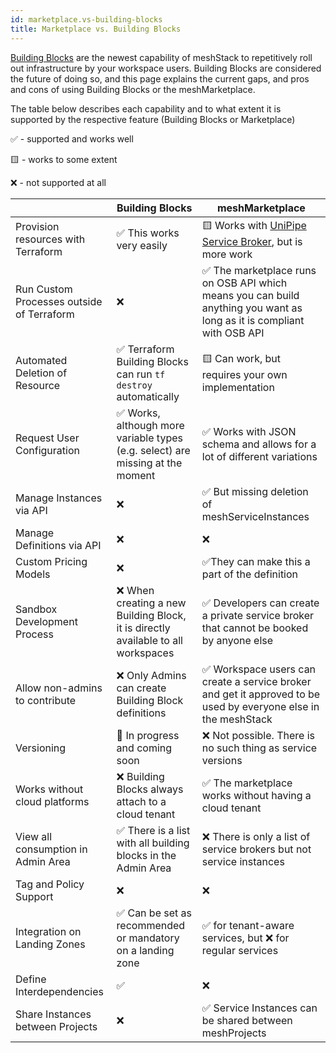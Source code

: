 ```yaml
---
id: marketplace.vs-building-blocks
title: Marketplace vs. Building Blocks
---
```


[Building Blocks](administration.building-blocks.md) are the newest capability of meshStack to repetitively roll out infrastructure
by your workspace users. Building Blocks are considered the future of doing so, and this page explains the current gaps, and
pros and cons of using Building Blocks or the meshMarketplace.

The table below describes each capability and to what extent it is supported by the respective feature (Building Blocks or Marketplace)

✅ - supported and works well

🟨 - works to some extent

❌ - not supported at all

|                                           | Building Blocks                                                                  | meshMarketplace                                                                                                       |
|-------------------------------------------|----------------------------------------------------------------------------------|-----------------------------------------------------------------------------------------------------------------------|
| Provision resources with Terraform        | ✅ This works very easily                                                         | 🟨 Works with [UniPipe Service Broker](https://github.com/meshcloud/unipipe-service-broker), but is more work         |
| Run Custom Processes outside of Terraform | ❌                                                                                | ✅ The marketplace runs on OSB API which means you can build anything you want as long as it is compliant with OSB API |
| Automated Deletion of Resource            | ✅ Terraform Building Blocks can run `tf destroy` automatically                   | 🟨 Can work, but requires your own implementation                                                                     |
| Request User Configuration                | ✅ Works, although more variable types (e.g. select) are missing at the moment    | ✅ Works with JSON schema and allows for a lot of different variations                                                 |
| Manage Instances via API                  | ❌                                                                                | ✅ But missing deletion of meshServiceInstances                                                                        |
| Manage Definitions via API                | ❌                                                                                | ❌                                                                                                                     |
| Custom Pricing Models                     | ❌                                                                                | ✅They can make this a part of the definition                                                                          |
| Sandbox Development Process               | ❌ When creating a new Building Block, it is directly available to all workspaces | ✅ Developers can create a private service broker that cannot be booked by anyone else                                 |
| Allow non-admins to contribute            | ❌ Only Admins can create Building Block definitions                              | ✅ Workspace users can create a service broker and get it approved to be used by everyone else in the meshStack        |
| Versioning                                | 🚧 In progress and coming soon                                                   | ❌ Not possible. There is no such thing as service versions                                                            |
| Works without cloud platforms             | ❌ Building Blocks always attach to a cloud tenant                                | ✅ The marketplace works without having a cloud tenant                                                                 |
| View all consumption in Admin Area        | ✅ There is a list with all building blocks in the Admin Area                     | ❌ There is only a list of service brokers but not service instances                                                   |
| Tag and Policy Support                    | ❌                                                                                | ❌                                                                                                                     |
| Integration on Landing Zones              | ✅ Can be set as recommended or mandatory on a landing zone                       | ✅ for tenant-aware services, but ❌ for regular services                                                               |
| Define Interdependencies                  | ✅                                                                                | ❌                                                                                                                     |
| Share Instances between Projects          | ❌                                                                                | ✅ Service Instances can be shared between meshProjects                                                                |
